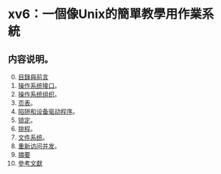 # xv6：一個像Unix的簡單教學用作業系統

## 内容说明。

0. [目錄與前言](toc.md)
1. [操作系统接口](ch01.md)。
2. [操作系统组织](ch02.md)。
3. [页表](ch03.md)。
4. [陷阱和设备驱动程序](ch04.md)。
5. [锁定](ch05.md)。
6. [排程](ch06.md)。
7. [文件系统](ch07.md)。
8. [重新访问并发](ch08.md)。
9. [摘要](ch09.md)
10. [參考文獻](ref.md)

